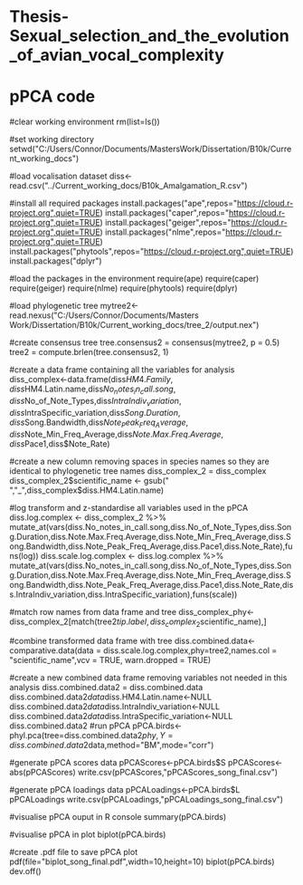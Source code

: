 # Thesis-Sexual_selection_and_the_evolution_of_avian_vocal_complexity

# pPCA code

#clear working environment 
rm(list=ls())

#set working directory 
setwd("C:/Users/Connor/Documents/MastersWork/Dissertation/B10k/Current_working_docs")

#load vocalisation dataset
diss<-read.csv("../Current_working_docs/B10k_Amalgamation_R.csv")

#install all required packages
install.packages("ape",repos="https://cloud.r-project.org",quiet=TRUE)
install.packages("caper",repos="https://cloud.r-project.org",quiet=TRUE)
install.packages("geiger",repos="https://cloud.r-project.org",quiet=TRUE)
install.packages("nlme",repos="https://cloud.r-project.org",quiet=TRUE)
install.packages("phytools",repos="https://cloud.r-project.org",quiet=TRUE)
install.packages("dplyr")

#load the packages in the environment
require(ape)
require(caper)
require(geiger)
require(nlme)
require(phytools)
require(dplyr)

#load phylogenetic tree 
mytree2<-read.nexus("C:/Users/Connor/Documents/Masters Work/Dissertation/B10k/Current_working_docs/tree_2/output.nex")

#create consensus tree
tree.consensus2 = consensus(mytree2, p = 0.5)
tree2 = compute.brlen(tree.consensus2, 1)

#create a data frame containing all the variables for analysis
diss_complex<-data.frame(diss$HM4.Family,diss$HM4.Latin.name,diss$No_notes_in_call.song,diss$No_of_Note_Types,diss$IntraIndiv_variation,diss$IntraSpecific_variation,diss$Song.Duration,diss$Song.Bandwidth,diss$Note_Peak_Freq_Average,diss$Note_Min_Freq_Average,diss$Note.Max.Freq.Average,diss$Pace1,diss$Note_Rate)

#create a new column removing spaces in species names so they are identical to phylogenetic tree names
diss_complex_2 = diss_complex
diss_complex_2$scientific_name <- gsub(" ","_",diss_complex$diss.HM4.Latin.name)

#log transform and z-standardise all variables used in the pPCA
diss.log.complex <- diss_complex_2 %>% mutate_at(vars(diss.No_notes_in_call.song,diss.No_of_Note_Types,diss.Song.Duration,diss.Note.Max.Freq.Average,diss.Note_Min_Freq_Average,diss.Song.Bandwidth,diss.Note_Peak_Freq_Average,diss.Pace1,diss.Note_Rate),funs(log))
diss.scale.log.complex <- diss.log.complex %>% mutate_at(vars(diss.No_notes_in_call.song,diss.No_of_Note_Types,diss.Song.Duration,diss.Note.Max.Freq.Average,diss.Note_Min_Freq_Average,diss.Song.Bandwidth,diss.Note_Peak_Freq_Average,diss.Pace1,diss.Note_Rate,diss.IntraIndiv_variation,diss.IntraSpecific_variation),funs(scale))

#match row names from data frame and tree
diss_complex_phy<-diss_complex_2[match(tree2$tip.label,diss_complex_2$scientific_name),]                                              

#combine transformed data frame with tree
diss.combined.data<-comparative.data(data = diss.scale.log.complex,phy=tree2,names.col = "scientific_name",vcv = TRUE, warn.dropped = TRUE)

#create a new combined data frame removing variables not needed in this analysis
diss.combined.data2 = diss.combined.data
diss.combined.data2$data$diss.HM4.Latin.name<-NULL
diss.combined.data2$data$diss.IntraIndiv_variation<-NULL
diss.combined.data2$data$diss.IntraSpecific_variation<-NULL
diss.combined.data2
#run pPCA
pPCA.birds<-phyl.pca(tree=diss.combined.data2$phy,Y=diss.combined.data2$data,method="BM",mode="corr")

#generate pPCA scores data
pPCAScores<-pPCA.birds$S
pPCAScores<-abs(pPCAScores)
write.csv(pPCAScores,"pPCAScores_song_final.csv")

#generate pPCA loadings data
pPCALoadings<-pPCA.birds$L
pPCALoadings
write.csv(pPCALoadings,"pPCALoadings_song_final.csv")

#visualise pPCA ouput in R console
summary(pPCA.birds)

#visualise pPCA in plot
biplot(pPCA.birds)

#create .pdf file to save pPCA plot
pdf(file="biplot_song_final.pdf",width=10,height=10)
biplot(pPCA.birds)
dev.off()
